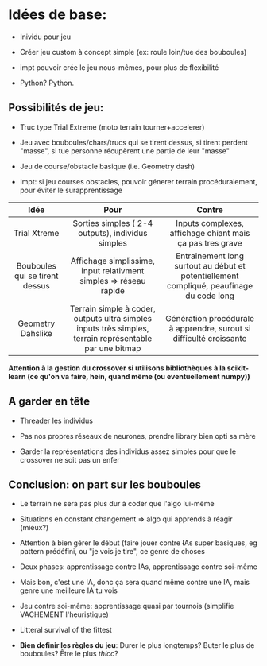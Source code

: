 # Idées de base:

* Inividu pour jeu

* Créer jeu custom à concept simple (ex: roule loin/tue des bouboules)

* impt pouvoir crée le jeu nous-mêmes, pour plus de flexibilité

* Python? Python.

## Possibilités de jeu:

* Truc type Trial Extreme (moto terrain tourner+accelerer)

* Jeu avec bouboules/chars/trucs qui se tirent dessus, si tirent perdent "masse", si tue personne récupèrent une partie de leur "masse"

* Jeu de course/obstacle basique (i.e. Geometry dash)

* Impt: si jeu courses obstacles, pouvoir génerer terrain procéduralement, pour éviter le surapprentissage

Idée |Pour | Contre
:---: |:---: | :---:
Trial Xtreme | Sorties simples ( 2-4 outputs), individus simples | Inputs complexes, affichage chiant mais ça pas tres grave
Bouboules qui se tirent dessus | Affichage simplissime, input relativment simples => réseau rapide | Entrainement long surtout au début et potentiellement compliqué, peaufinage du code long
Geometry Dahslike | Terrain simple à coder, outputs ultra simples inputs très simples, terrain représentable par une bitmap | Génération procédurale à apprendre, surout si difficulté croissante

**Attention à la gestion du crossover si utilisons bibliothèques à la scikit-learn (ce qu'on va faire, hein, quand même (ou eventuellement numpy))**

## A garder en tête

* Threader les individus

* Pas nos propres réseaux de neurones, prendre library bien opti sa mère

* Garder la représentations des individus assez simples pour que le crossover ne soit pas un enfer

## Conclusion: on part sur les bouboules

* Le terrain ne sera pas plus dur à coder que l'algo lui-même

* Situations en constant changement => algo qui apprends à réagir (mieux?)

* Attention à bien gérer le début (faire jouer contre ~~I~~As super basiques, eg pattern prédéfini, ou "je vois je tire", ce genre de choses

* Deux phases: apprentissage contre IAs, apprentissage contre soi-même

* Mais bon, c'est une IA, donc ça sera quand même contre une IA, mais genre une meilleure IA tu vois

* Jeu contre soi-même: apprentissage quasi par tournois (simplifie VACHEMENT l'heuristique)

* Litteral survival of the fittest

* **Bien definir les règles du jeu**: Durer le plus longtemps? Buter le plus de bouboules? Être le plus *thicc*?

